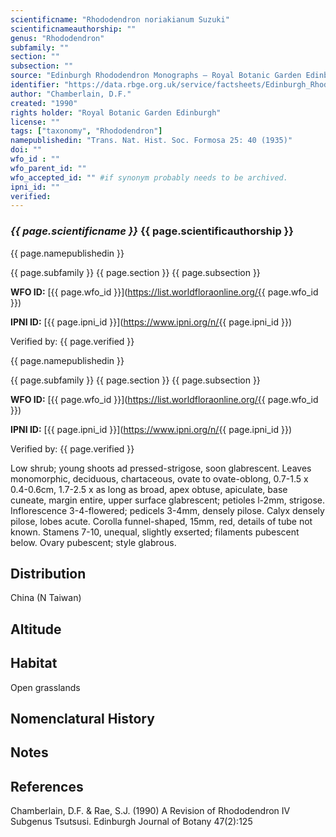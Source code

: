 ```yaml
---
scientificname: "Rhododendron noriakianum Suzuki"
scientificnameauthorship: ""
genus: "Rhododendron"
subfamily: ""
section: ""
subsection: ""
source: "Edinburgh Rhododendron Monographs – Royal Botanic Garden Edinburgh"
identifier: "https://data.rbge.org.uk/service/factsheets/Edinburgh_Rhododendron_Monographs.xhtml"
author: "Chamberlain, D.F."
created: "1990"
rights holder: "Royal Botanic Garden Edinburgh"
license: ""
tags: ["taxonomy", "Rhododendron"]
namepublishedin: "Trans. Nat. Hist. Soc. Formosa 25: 40 (1935)"
doi: ""
wfo_id : ""
wfo_parent_id: ""
wfo_accepted_id: "" #if synonym probably needs to be archived.                      
ipni_id: ""
verified:
---
```

### _{{ page.scientificname }}_ {{ page.scientificauthorship }}
 {{ page.namepublishedin }}

{{ page.subfamily }} {{ page.section }} {{ page.subsection }}

**WFO ID:** [{{ page.wfo_id }}](https://list.worldfloraonline.org/{{ page.wfo_id }})

**IPNI ID:** [{{ page.ipni_id }}](https://www.ipni.org/n/{{ page.ipni_id }})

Verified by: {{ page.verified }}

 {{ page.namepublishedin }}

{{ page.subfamily }} {{ page.section }} {{ page.subsection }}

**WFO ID:** [{{ page.wfo_id }}](https://list.worldfloraonline.org/{{ page.wfo_id }})

**IPNI ID:** [{{ page.ipni_id }}](https://www.ipni.org/n/{{ page.ipni_id }})

Verified by: {{ page.verified }}



Low shrub; young shoots ad pressed-strigose, soon glabrescent. Leaves monomorphic, deciduous, chartaceous, ovate to ovate-oblong, 0.7-1.5 x 0.4-0.6cm, 1.7-2.5 x as long as broad, apex obtuse, apiculate, base cuneate, margin entire, upper surface glabrescent; petioles l-2mm, strigose. Inflorescence 3-4-flowered; pedicels 3-4mm, densely pilose. Calyx densely pilose, lobes acute. Corolla funnel-shaped, 15mm, red, details of tube not known. Stamens 7-10, unequal, slightly exserted; filaments pubescent below. Ovary pubescent; style glabrous.

## Distribution
China (N Taiwan)

## Altitude


## Habitat
Open grasslands

## Nomenclatural History

                       
## Notes


## References

Chamberlain, D.F. & Rae, S.J. (1990) A Revision of Rhododendron IV Subgenus Tsutsusi. Edinburgh Journal of Botany 47(2):125

